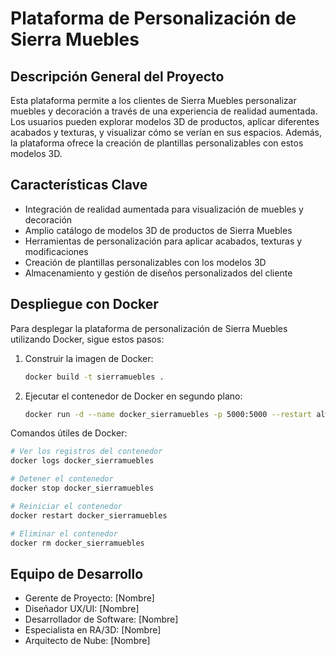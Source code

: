 # Plataforma de Personalización de Sierra Muebles

## Descripción General del Proyecto

Esta plataforma permite a los clientes de Sierra Muebles personalizar muebles y decoración a través de una experiencia de realidad aumentada. Los usuarios pueden explorar modelos 3D de productos, aplicar diferentes acabados y texturas, y visualizar cómo se verían en sus espacios. Además, la plataforma ofrece la creación de plantillas personalizables con estos modelos 3D.

## Características Clave

- Integración de realidad aumentada para visualización de muebles y decoración
- Amplio catálogo de modelos 3D de productos de Sierra Muebles
- Herramientas de personalización para aplicar acabados, texturas y modificaciones
- Creación de plantillas personalizables con los modelos 3D
- Almacenamiento y gestión de diseños personalizados del cliente

## Despliegue con Docker

Para desplegar la plataforma de personalización de Sierra Muebles utilizando Docker, sigue estos pasos:

1. Construir la imagen de Docker:

   ```bash
   docker build -t sierramuebles .
   ```

2. Ejecutar el contenedor de Docker en segundo plano:

   ```bash
   docker run -d --name docker_sierramuebles -p 5000:5000 --restart always sierramuebles
   ```

Comandos útiles de Docker:

```bash
# Ver los registros del contenedor
docker logs docker_sierramuebles

# Detener el contenedor
docker stop docker_sierramuebles

# Reiniciar el contenedor
docker restart docker_sierramuebles

# Eliminar el contenedor
docker rm docker_sierramuebles
```

## Equipo de Desarrollo

- Gerente de Proyecto: [Nombre]
- Diseñador UX/UI: [Nombre]
- Desarrollador de Software: [Nombre]
- Especialista en RA/3D: [Nombre]
- Arquitecto de Nube: [Nombre]